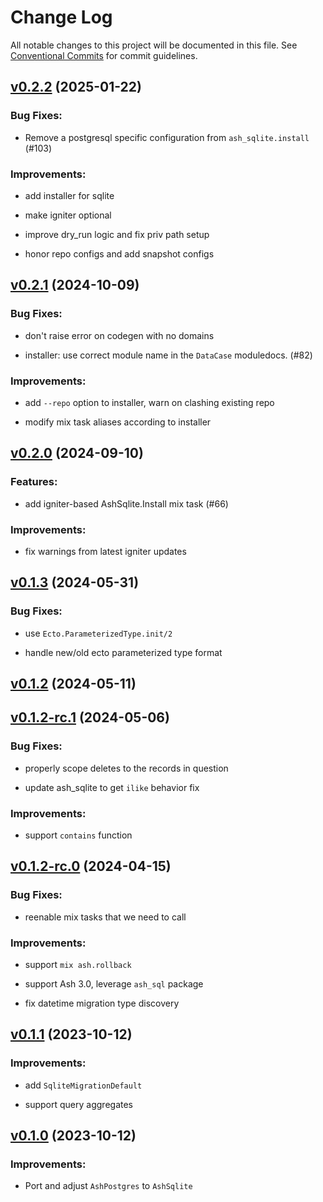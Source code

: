 # Change Log

All notable changes to this project will be documented in this file.
See [Conventional Commits](Https://conventionalcommits.org) for commit guidelines.

<!-- changelog -->

## [v0.2.2](https://github.com/ash-project/ash_sqlite/compare/v0.2.1...v0.2.2) (2025-01-22)




### Bug Fixes:

* Remove a postgresql specific configuration from `ash_sqlite.install` (#103)

### Improvements:

* add installer for sqlite

* make igniter optional

* improve dry_run logic and fix priv path setup

* honor repo configs and add snapshot configs

## [v0.2.1](https://github.com/ash-project/ash_sqlite/compare/v0.2.0...v0.2.1) (2024-10-09)




### Bug Fixes:

* don't raise error on codegen with no domains

* installer: use correct module name in the `DataCase` moduledocs. (#82)

### Improvements:

* add `--repo` option to installer, warn on clashing existing repo

* modify mix task aliases according to installer

## [v0.2.0](https://github.com/ash-project/ash_sqlite/compare/v0.1.3...v0.2.0) (2024-09-10)




### Features:

* add igniter-based AshSqlite.Install mix task (#66)

### Improvements:

* fix warnings from latest igniter updates

## [v0.1.3](https://github.com/ash-project/ash_sqlite/compare/v0.1.2...v0.1.3) (2024-05-31)




### Bug Fixes:

* use `Ecto.ParameterizedType.init/2`

* handle new/old ecto parameterized type format

## [v0.1.2](https://github.com/ash-project/ash_sqlite/compare/v0.1.2-rc.1...v0.1.2) (2024-05-11)




## [v0.1.2-rc.1](https://github.com/ash-project/ash_sqlite/compare/v0.1.2-rc.0...v0.1.2-rc.1) (2024-05-06)




### Bug Fixes:

* properly scope deletes to the records in question

* update ash_sqlite to get `ilike` behavior fix

### Improvements:

* support `contains` function

## [v0.1.2-rc.0](https://github.com/ash-project/ash_sqlite/compare/v0.1.1...v0.1.2-rc.0) (2024-04-15)




### Bug Fixes:

* reenable mix tasks that we need to call

### Improvements:

* support `mix ash.rollback`

* support Ash 3.0, leverage `ash_sql` package

* fix datetime migration type discovery

## [v0.1.1](https://github.com/ash-project/ash_sqlite/compare/v0.1.0...v0.1.1) (2023-10-12)




### Improvements:

* add `SqliteMigrationDefault`

* support query aggregates

## [v0.1.0](https://github.com/ash-project/ash_sqlite/compare/v0.1.0...v0.1.0) (2023-10-12)


### Improvements:

* Port and adjust `AshPostgres` to `AshSqlite`
